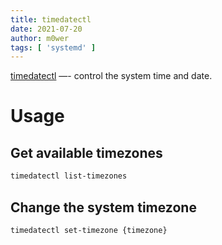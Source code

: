 ```yaml
---
title: timedatectl
date: 2021-07-20
author: m0wer
tags: [ 'systemd' ]
---
```


[timedatectl](https://www.freedesktop.org/software/systemd/man/timedatectl.html)
—- control the system time and date.

# Usage

## Get available timezones

```bash
timedatectl list-timezones
```

## Change the system timezone

```bash
timedatectl set-timezone {timezone}
```
